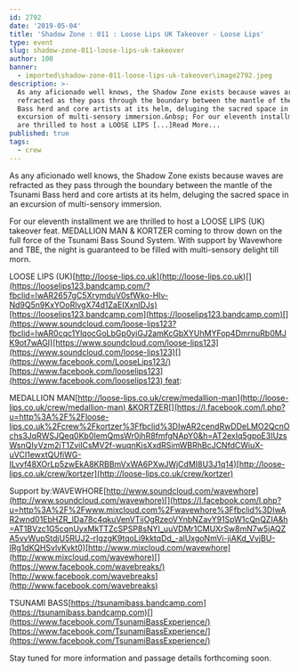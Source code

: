 ```yaml
---
id: 2792
date: '2019-05-04'
title: 'Shadow Zone : 011 : Loose Lips UK Takeover - Loose Lips'
type: event
slug: shadow-zone-011-loose-lips-uk-takeover
author: 100
banner:
  - imported\shadow-zone-011-loose-lips-uk-takeover\image2792.jpeg
description: >-
  As any aficionado well knows, the Shadow Zone exists because waves are
  refracted as they pass through the boundary between the mantle of the Tsunami
  Bass herd and core artists at its helm, deluging the sacred space in an
  excursion of multi-sensory immersion.&nbsp; For our eleventh installment we
  are thrilled to host a LOOSE LIPS [...]Read More...
published: true
tags:
  - crew
---
```

As any aficionado well knows, the Shadow Zone exists because waves are refracted as they pass through the boundary between the mantle of the Tsunami Bass herd and core artists at its helm, deluging the sacred space in an excursion of multi-sensory immersion. 

For our eleventh installment we are thrilled to host a LOOSE LIPS (UK) takeover feat. MEDALLION MAN & KORTZER coming to throw down on the full force of the Tsunami Bass Sound System. With support by Wavewhore and TBE, the night is guaranteed to be filled with multi-sensory delight till morn. 

LOOSE LIPS (UK)[](https://l.facebook.com/l.php?u=http%3A%2F%2Floose-lips.co.uk%2F%3Ffbclid%3DIwAR1kKfRv5MrvJist6LWunGGgntoOnCs_tdxounNNbQCzY8ys_W0N1O_VTDQ&h=AT0lpHdC-mv9zyjtgB5nkZ8L85kAyjtF5jCC9fYEhewxml6m0YaLGx4ymCKPwcQQcTGhTlYeAkE0QQ3wGpV9fFTQrBN7LUWmxe1_t91KV5fwHw1G4mKZmoq_kQBQ7mZ3FnBq2jc)[http://loose-lips.co.uk](http://loose-lips.co.uk)[](https://looselips123.bandcamp.com/?fbclid=IwAR2657gC5XrymduV0sfWko-Hlv-Nd9Q5n9KxYOoRlvgX74d1ZaEIXxnlDJs)[https://looselips123.bandcamp.com](https://looselips123.bandcamp.com)[](https://www.soundcloud.com/loose-lips123?fbclid=IwAR0cqc1YlqocGoLbGp0yiGJ2amKcGbXYUhMYFop4DmrnuRb0MJK9ot7wAGI)[https://www.soundcloud.com/loose-lips123](https://www.soundcloud.com/loose-lips123)[](https://www.facebook.com/LooseLips123/)[https://www.facebook.com/looselips123](https://www.facebook.com/looselips123) feat:

MEDALLION MAN[](https://l.facebook.com/l.php?u=http%3A%2F%2Floose-lips.co.uk%2Fcrew%2Fmedallion-man%3Ffbclid%3DIwAR1J41UaHnODSqNJeAusByJb-cNGAnrzIIdMh1qrkNGcUemp1zY2Lh-W_V4&h=AT3k9ZiAeqGCcvggkk3T7JMM_9MpjT87eLxjtioj_gwLHsRK91cF8RFy5bTKFvyD1PbwItchoYacQ1FNm3jpl0G5bSpQd2zJnHoAYaABcsjd-_jpjFOuuum_5HwsUUQfmWxHovI)[http://loose-lips.co.uk/crew/medallion-man](http://loose-lips.co.uk/crew/medallion-man) &KORTZER[](https://l.facebook.com/l.php?u=http%3A%2F%2Floose-lips.co.uk%2Fcrew%2Fkortzer%3Ffbclid%3DIwAR2cendRwDDeLMO2QcnOchs3JqRWSJQeq0Kb0IemQmsWr0jhR8fmfgNApY0&h=AT2exIq5gpoE3IUzsWsnQIyVzm2jT1ZvilCsMV2f-wuqnKjsXxdRSimWBRhBcJCNfdCWiuX-uVCI1ewxtQUfiWG-ILvyf48XOrLp5zwEkA8KRBBmVxWA6PXwJWjCdMI8U3J1q14)[http://loose-lips.co.uk/crew/kortzer](http://loose-lips.co.uk/crew/kortzer)

Support by:WAVEWHORE[](https://l.facebook.com/l.php?u=http%3A%2F%2Fwww.soundcloud.com%2Fwavewhore%3Ffbclid%3DIwAR2wnd01EbHZR_lDa78c4qkuVenVTijOgRzeoVYnbNZavY91SpW1cQnQZIA&h=AT09xeEEusievpSeoA1Ehnj4FT4wmxNOjagjz4gQPu22MaWNBgUzVIIQRjablxk1F1adR0SFtg8OM482Zbc3rTzLT28z07ow3h3Vm9HY-sl-1KL43URrd5HZe13wIHaHTax7ZNE)[http://www.soundcloud.com/wavewhore](http://www.soundcloud.com/wavewhore)[](https://l.facebook.com/l.php?u=http%3A%2F%2Fwww.mixcloud.com%2Fwavewhore%3Ffbclid%3DIwAR2wnd01EbHZR_lDa78c4qkuVenVTijOgRzeoVYnbNZavY91SpW1cQnQZIA&h=AT1BVzc1G5cqnUyxMkTTZcSPSP8sNYI_uuVDMr1CMUXrSw8mN7w5jAQZA5vyWupStdjU5RUJ2-rIgzgK9tqoLi9kktqDd_-alUxgoNmVi-jiAKd_VvjBU-IRg1dKQHSvlvKvkt0)[http://www.mixcloud.com/wavewhore](http://www.mixcloud.com/wavewhore)[](https://www.facebook.com/wavebreaks/)[http://www.facebook.com/wavebreaks](http://www.facebook.com/wavebreaks)

TSUNAMI BASS[](https://tsunamibass.bandcamp.com/?fbclid=IwAR0tM5ShDXji5hrKNWNnQkepbh5cCZg-dFWkN3rJ16mHZ744DKdgd6i0GUQ)[https://tsunamibass.bandcamp.com](https://tsunamibass.bandcamp.com)[](https://www.facebook.com/TsunamiBassExperience/)[https://www.facebook.com/TsunamiBassExperience/](https://www.facebook.com/TsunamiBassExperience/)

Stay tuned for more information and passage details forthcoming soon.